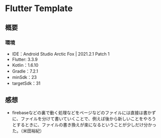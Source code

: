 # Flutter Template

## 概要

### 環境
- IDE：Android Studio Arctic Fox | 2021.2.1 Patch 1　
- Flutter: 3.3.9
- Kotlin：1.6.10
- Gradle：7.2.1
- minSdk：23
- targetSdk：31

## 感想
- firebaseなどの裏で動く処理などをページなどのファイルには直接は書かずに、ファイルを分けて書いていくことで、例えば後から新しいことをやろうとするときに、ファイルの書き換えが楽になるということが少しだけ分かった。（米田裕紀）
